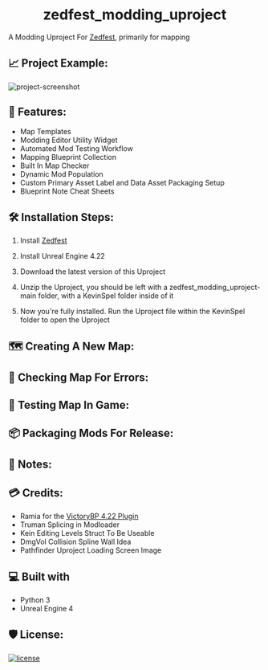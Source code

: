 <h1 id="title" align="center">zedfest_modding_uproject</h1>

  A Modding Uproject For [Zedfest](https://store.steampowered.com/app/1037080/Zedfest/), primarily for mapping

<h2>📈 Project Example:</h2>

<img src="https://cdn.discordapp.com/attachments/1121513483532513441/1125912100951293992/map_check.gif" alt="project-screenshot">
  
<h2>💪 Features:</h2>

*   Map Templates
*   Modding Editor Utility Widget
*   Automated Mod Testing Workflow
*   Mapping Blueprint Collection
*   Built In Map Checker
*   Dynamic Mod Population
*   Custom Primary Asset Label and Data Asset Packaging Setup
*   Blueprint Note Cheat Sheets

<h2>🛠️ Installation Steps:</h2>

1. Install [Zedfest](https://store.steampowered.com/app/1037080/Zedfest/)

2. Install Unreal Engine 4.22

3. Download the latest version of this Uproject

4. Unzip the Uproject, you should be left with a zedfest_modding_uproject-main folder, with a KevinSpel folder inside of it

5. Now you're fully installed. Run the Uproject file within the KevinSpel folder to open the Uproject

<h2>🗺️ Creating A New Map:</h2>
<h2>🧐 Checking Map For Errors:</h2>
<h2>🧪 Testing Map In Game:</h2>
<h2>📦 Packaging Mods For Release:</h2>
<h2>📝 Notes:</h2>
<h2>💳 Credits:</h2>

*   Ramia for the [VictoryBP 4.22 Plugin](https://github.com/EverNewJoy/VictoryPlugin)
*   Truman Splicing in Modloader
*   Kein Editing Levels Struct To Be Useable
*   DmgVol Collision Spline Wall Idea
*   Pathfinder Uproject Loading Screen Image

<h2>💻 Built with</h2>

*   Python 3
*   Unreal Engine 4

<h2>🛡️ License:</h2>

[![license](https://www.gnu.org/graphics/gplv3-with-text-136x68.png)](LICENSE)
